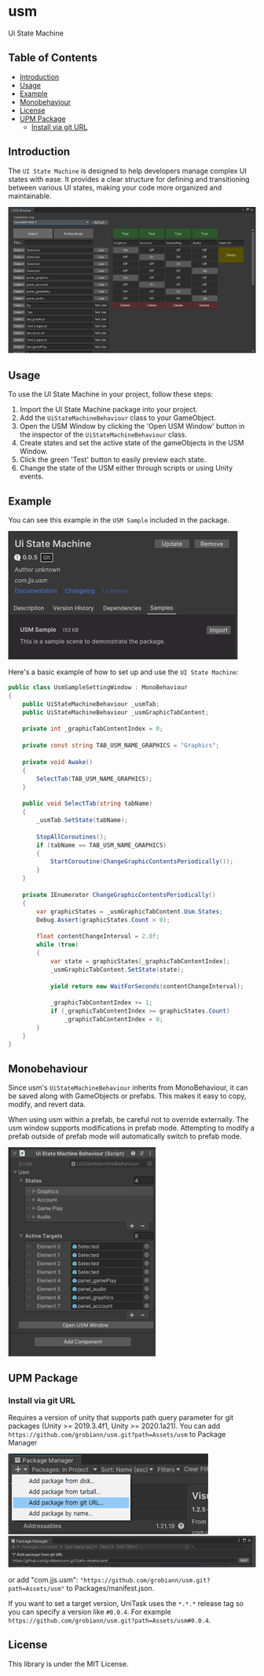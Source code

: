 # usm
Ui State Machine

## Table of Contents
- [Introduction](#introduction)
- [Usage](#usage)
- [Example](#example)
- [Monobehaviour](https://github.com/grobiann/usm?tab=readme_en-ov-file##Monobehaviour)
- [License](https://github.com/grobiann/usm?tab=readme_en-ov-file#License)
- [UPM Package](https://github.com/grobiann/usm?tab=readme_en-ov-file#UPM-Package)
  - [Install via git URL](https://github.com/grobiann/usm?tab=readme_en-ov-file#Install-via-git-url)

## Introduction
The `UI State Machine` is designed to help developers manage complex UI states with ease. It provides a clear structure for defining and transitioning between various UI states, making your code more organized and maintainable.

![Example Image](./images/upm_screenshot_1.png)

## Usage
To use the UI State Machine in your project, follow these steps:

1. Import the UI State Machine package into your project.
2. Add the `UiStateMachineBehaviour` class to your GameObject.
3. Open the USM Window by clicking the 'Open USM Window' button in the inspector of the `UiStateMachineBehaviour` class.
4. Create states and set the active state of the gameObjects in the USM Window.
5. Click the green 'Test' button to easily preview each state.
6. Change the state of the USM either through scripts or using Unity events.

## Example
You can see this example in the `USM Sample` included in the package.

![Example Image](./images/upm_screenshot_3.png)

Here's a basic example of how to set up and use the `UI State Machine`:

```csharp
public class UsmSampleSettingWindow : MonoBehaviour
{
    public UiStateMachineBehaviour _usmTab;
    public UiStateMachineBehaviour _usmGraphicTabContent;

    private int _graphicTabContentIndex = 0;

    private const string TAB_USM_NAME_GRAPHICS = "Graphics";

    private void Awake()
    {
        SelectTab(TAB_USM_NAME_GRAPHICS);
    }

    public void SelectTab(string tabName)
    {
        _usmTab.SetState(tabName);

        StopAllCoroutines();
        if (tabName == TAB_USM_NAME_GRAPHICS)
        {
            StartCoroutine(ChangeGraphicContentsPeriodically());
        }
    }

    private IEnumerator ChangeGraphicContentsPeriodically()
    {
        var graphicStates = _usmGraphicTabContent.Usm.States;
        Debug.Assert(graphicStates.Count > 0);

        float contentChangeInterval = 2.0f;
        while (true)
        {
            var state = graphicStates[_graphicTabContentIndex];
            _usmGraphicTabContent.SetState(state);

            yield return new WaitForSeconds(contentChangeInterval);

            _graphicTabContentIndex += 1;
            if (_graphicTabContentIndex >= graphicStates.Count)
                _graphicTabContentIndex = 0;
        }
    }
}
```

## Monobehaviour
Since usm's `UiStateMachineBehaviour` inherits from MonoBehaviour, it can be saved along with GameObjects or prefabs. This makes it easy to copy, modify, and revert data.

When using usm within a prefab, be careful not to override externally. The usm window supports modifications in prefab mode. Attempting to modify a prefab outside of prefab mode will automatically switch to prefab mode.


<img src="./images/upm_screenshot_2.png" alt="Example Image" width="300px">

## UPM Package
### Install via git URL
Requires a version of unity that supports path query parameter for git packages (Unity >= 2019.3.4f1, Unity >= 2020.1a21).
You can add `https://github.com/grobiann/usm.git?path=Assets/usm` to Package Manager

![Example Image](./images/upm_install_guide_1.png)
![Example Image](./images/upm_install_guide_2.png)

or add "com.jjs.usm": `"https://github.com/grobiann/usm.git?path=Assets/usm"` to Packages/manifest.json.

If you want to set a target version, UniTask uses the `*.*.*` release tag so you can specify a version like `#0.0.4`. For example `https://github.com/grobiann/usm.git?path=Assets/usm#0.0.4`.

## License
This library is under the MIT License.
